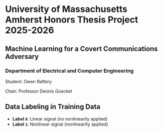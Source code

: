 # University of Massachusetts Amherst Honors Thesis Project 2025-2026
## Machine Learning for a Covert Communications Adversary
### Department of Electrical and Computer Engineering
Student: Owen Raftery

Chair: Professor Dennis Goeckel

## Data Labeling in Training Data
- **Label `0`**: Linear signal (no nonlinearity applied)
- **Label `1`**: Nonlinear signal (nonlinearity applied)